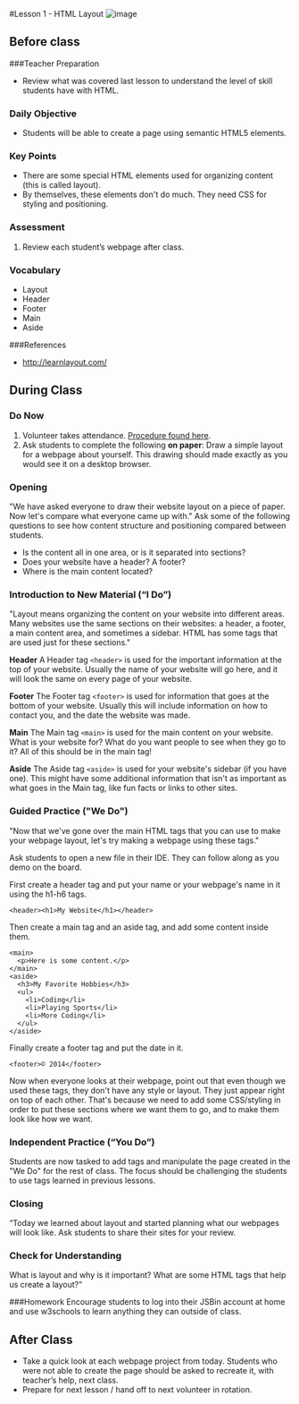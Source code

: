 #Lesson 1 - HTML Layout
![image](http://i.imgur.com/D2pR6x1.png)


## Before class
###Teacher Preparation

* Review what was covered last lesson to understand the level of skill students have with HTML. 


### Daily Objective

* Students will be able to create a page using semantic HTML5 elements. 


### Key Points

* There are some special HTML elements used for organizing content (this is called layout).
* By themselves, these elements don't do much. They need CSS for styling and positioning.

### Assessment

1. Review each student’s webpage after class. 

### Vocabulary

* Layout
* Header
* Footer
* Main
* Aside

###References

* <http://learnlayout.com/>


## During Class

### Do Now

1. Volunteer takes attendance. [Procedure found here](https://docs.google.com/document/d/19IIhqykr70vj7wnqyJYuQNTkd9GX56Xgl3omD42IcMk/edit).
2. Ask students to complete the following **on paper**: Draw a simple layout for a webpage about yourself. This drawing should made exactly as you would see it on a desktop browser.

### Opening

"We have asked everyone to draw their website layout on a piece of paper. Now let's compare what everyone came up with." Ask some of the following questions to see how content structure and positioning compared between students.

* Is the content all in one area, or is it separated into sections?
* Does your website have a header? A footer?
* Where is the main content located?

### Introduction to New Material (“I Do”)

"Layout means organizing the content on your website into different areas. Many websites use the same sections on their websites: a header, a footer, a main content area, and sometimes a sidebar. HTML has some tags that are used just for these sections."

**Header**
A Header tag `<header>` is used for the important information at the top of your website. Usually the name of your website will go here, and it will look the same on every page of your website.

**Footer**
The Footer tag `<footer>` is used for information that goes at the bottom of your website. Usually this will include information on how to contact you, and the date the website was made.

**Main**
The Main tag `<main>` is used for the main content on your website. What is your website for? What do you want people to see when they go to it? All of this should be in the main tag!

**Aside**
The Aside tag `<aside>` is used for your website's sidebar (if you have one). This might have some additional information that isn't as important as what goes in the Main tag, like fun facts or links to other sites. 

### Guided Practice ("We Do")

"Now that we've gone over the main HTML tags that you can use to make your webpage layout, let's try making a webpage using these tags." 

Ask students to open a new file in their IDE. They can follow along as you demo on the board.

First create a header tag and put your name or your webpage's name in it using the h1-h6 tags.
```
<header><h1>My Website</h1></header>
```

Then create a main tag and an aside tag, and add some content inside them.
```
<main>
  <p>Here is some content.</p>
</main>
<aside>
  <h3>My Favorite Hobbies</h3>
  <ul>
    <li>Coding</li>
    <li>Playing Sports</li>
    <li>More Coding</li>
  </ul>
</aside>
```

Finally create a footer tag and put the date in it.
```
<footer>© 2014</footer>
```

Now when everyone looks at their webpage, point out that even though we used these tags, they don't have any style or layout. They just appear right on top of each other. That's because we need to add some CSS/styling in order to put these sections where we want them to go, and to make them look like how we want.

### Independent Practice (“You Do”)

Students are now tasked to add tags and manipulate the page created in the "We Do" for the rest of class. The focus should be challenging the students to use tags learned in previous lessons.


### Closing
“Today we learned about layout and started planning what our webpages will look like. Ask students to share their sites for your review.

### Check for Understanding
What is layout and why is it important? What are some HTML tags that help us create a layout?”

###Homework
Encourage students to log into their JSBin account at home and use w3schools to learn anything they can outside of class.
 
## After Class
* Take a quick look at each webpage project from today. Students who were not able to create the page should be asked to recreate it, with teacher’s help, next class.
* Prepare for next lesson / hand off to next volunteer in rotation.
